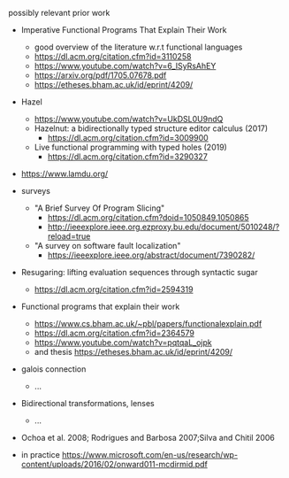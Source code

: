 

possibly relevant prior work
 * Imperative Functional Programs That Explain Their Work
   * good overview of the literature w.r.t functional languages
   * https://dl.acm.org/citation.cfm?id=3110258
   * https://www.youtube.com/watch?v=6_ISyRsAhEY
   * https://arxiv.org/pdf/1705.07678.pdf
   * https://etheses.bham.ac.uk/id/eprint/4209/
 * Hazel
   * https://www.youtube.com/watch?v=UkDSL0U9ndQ
   * Hazelnut: a bidirectionally typed structure editor calculus (2017)
     * https://dl.acm.org/citation.cfm?id=3009900
   * Live functional programming with typed holes (2019)
     * https://dl.acm.org/citation.cfm?id=3290327
 * https://www.lamdu.org/
 * surveys
   * "A Brief Survey Of Program Slicing"
     * https://dl.acm.org/citation.cfm?doid=1050849.1050865
     * http://ieeexplore.ieee.org.ezproxy.bu.edu/document/5010248/?reload=true
   * "A survey on software fault localization"
     * https://ieeexplore.ieee.org/abstract/document/7390282/

 * Resugaring: lifting evaluation sequences through syntactic sugar
   * https://dl.acm.org/citation.cfm?id=2594319

 * Functional programs that explain their work
   * https://www.cs.bham.ac.uk/~pbl/papers/functionalexplain.pdf
   * https://dl.acm.org/citation.cfm?id=2364579
   * https://www.youtube.com/watch?v=pqtqaL_ojpk
   * and thesis https://etheses.bham.ac.uk/id/eprint/4209/
 * galois connection
   * ...
 * Bidirectional transformations, lenses
   * ...
   
 * Ochoa et al. 2008; Rodrigues and Barbosa 2007;Silva and Chitil 2006
 
 * in practice https://www.microsoft.com/en-us/research/wp-content/uploads/2016/02/onward011-mcdirmid.pdf
